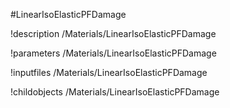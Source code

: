 <!-- MOOSE Object Documentation Stub: Remove this when content is added. -->
#LinearIsoElasticPFDamage

!description /Materials/LinearIsoElasticPFDamage

!parameters /Materials/LinearIsoElasticPFDamage

!inputfiles /Materials/LinearIsoElasticPFDamage

!childobjects /Materials/LinearIsoElasticPFDamage
